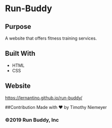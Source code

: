 # Run-Buddy

## Purpose
A website that offers fitness training services.

## Built With
* HTML
* CSS

## Website
https://lernantino.github.io/run-buddy/

##Contribution
Made with ❤️ by Timothy Niemeyer

### ©️2019 Run Buddy, Inc
